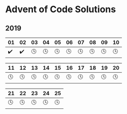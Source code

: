 # Advent of Code Solutions

## 2019

| 01 | 02 | 03 | 04 | 05 | 06 | 07 | 08 | 09 | 10 |
|----|----|----|----|----|----|----|----|----|----|
| ✔️ | ✔️ | 🕓 | 🕓 | 🕓 | 🕓 | 🕓 | 🕓 | 🕓 | 🕓 |

| 11 | 12 | 13 | 14 | 15 | 16 | 17 | 18 | 19 | 20 |
|----|----|----|----|----|----|----|----|----|----|
| 🕓 | 🕓 | 🕓 | 🕓 | 🕓 | 🕓 | 🕓 | 🕓 | 🕓 | 🕓 |

| 21 | 22 | 23 | 24 | 25 |
|----|----|----|----|----|
| 🕓 | 🕓 | 🕓 | 🕓 | 🕓 |
